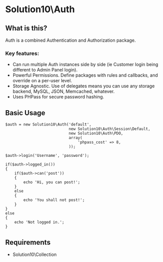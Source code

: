 # Solution10\Auth

## What is this?

Auth is a combined Authentication and Authorization package.

### Key features:

* Can run multiple Auth instances side by side (ie Customer login being different to Admin Panel login).
* Powerful Permissions. Define packages with rules and callbacks, and override on a per-user level.
* Storage Agnostic. Use of delegates means you can use any storage backend, MySQL, JSON, Memcached, whatever.
* Uses PHPass for secure password hashing.


## Basic Usage

    $auth = new Solution10\Auth('default',
                                new Solution10\Auth\Session\Default,
                                new Solution10\Auth\PDO,
                                array(
                                    'phpass_cost' => 8,
                                ));

    $auth->login('Username', 'password');

    if($auth->logged_in())
    {
        if($auth->can('post'))
        {
            echo 'Hi, you can post!';
        }
        else
        {
            echo 'You shall not post!';
        }
    }
    else
    {
        echo 'Not logged in.';
    }

## Requirements

* Solution10\Collection
